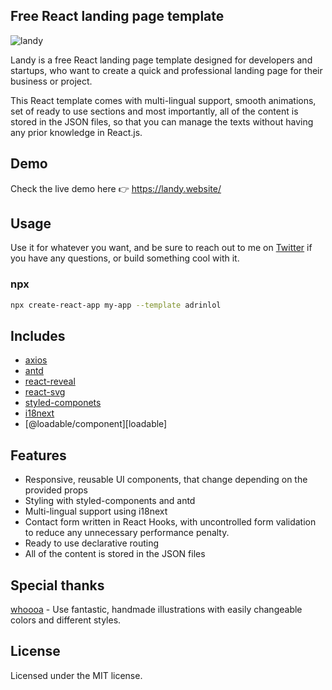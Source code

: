 ## Free React landing page template

![landy](https://user-images.githubusercontent.com/48876996/100373174-cd393880-3023-11eb-9fef-8acdf9733120.gif)

Landy is a free React landing page template designed for developers and startups, who want to create a quick and professional landing page for their business or project.

This React template comes with multi-lingual support, smooth animations, set of ready to use sections and most importantly, all of the content is stored in the JSON files, so that you can manage the texts without having any prior knowledge in React.js.

## Demo

Check the live demo here 👉️ https://landy.website/

## Usage

Use it for whatever you want, and be sure to reach out to me on [Twitter](https://twitter.com/Adrinlolx) if you have any questions, or build something cool with it.

### npx

```sh
npx create-react-app my-app --template adrinlol
```

## Includes

- [axios][axios]
- [antd][antd]
- [react-reveal][react-reveal]
- [react-svg][react-svg]
- [styled-componets][styled-componets]
- [i18next][i18next]
- [@loadable/component][loadable]

## Features

- Responsive, reusable UI components, that change depending on the provided props
- Styling with styled-components and antd
- Multi-lingual support using i18next
- Contact form written in React Hooks, with uncontrolled form validation to reduce any unnecessary performance penalty.
- Ready to use declarative routing
- All of the content is stored in the JSON files

## Special thanks

[whoooa][whoooa] - Use fantastic, handmade illustrations with easily changeable colors and different styles.

## License

Licensed under the MIT license.

<!-- prettier-ignore-start -->
[axios]: https://github.com/axios/axios
[antd]: https://github.com/ant-design/ant-design
[react-reveal]: https://github.com/rnosov/react-reveal
[react-svg]: https://www.npmjs.com/package/react-svg
[styled-componets]: https://github.com/styled-components/styled-components
[i18next]: https://github.com/i18next/i18next
[@loadable/component]: https://www.npmjs.com/package/@loadable/component
[whoooa]: https://www.whoooa.rocks/

<!-- prettier-ignore-end -->
